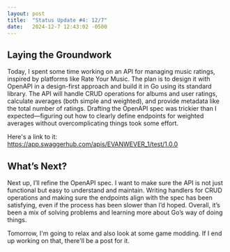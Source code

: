 ```yaml
---
layout: post
title:  "Status Update #4: 12/7"
date:   2024-12-7 12:43:02 -0500
---
```


<h2>Laying the Groundwork</h2>

Today, I spent some time working on an API for managing music ratings, inspired by platforms like Rate Your Music. The plan is to design it with OpenAPI in a design-first approach and build it in Go using its standard library. The API will handle CRUD operations for albums and user ratings, calculate averages (both simple and weighted), and provide metadata like the total number of ratings. Drafting the OpenAPI spec was trickier than I expected—figuring out how to clearly define endpoints for weighted averages without overcomplicating things took some effort.

Here's a link to it:
https://app.swaggerhub.com/apis/EVANWEVER_1/test/1.0.0

<h2>What’s Next?</h2>

Next up, I’ll refine the OpenAPI spec. I want to make sure the API is not just functional but easy to understand and maintain. Writing handlers for CRUD operations and making sure the endpoints align with the spec has been satisfying, even if the process has been slower than I’d hoped. Overall, it’s been a mix of solving problems and learning more about Go’s way of doing things.

Tomorrow, I'm going to relax and also look at some game modding. If I end up working on that, there'll be a post for it.
